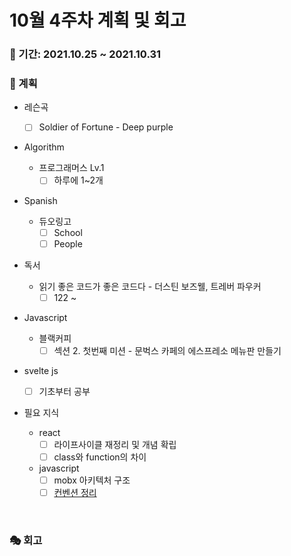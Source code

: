 # 10월 4주차 계획 및 회고

### 📆 기간: 2021.10.25 ~ 2021.10.31

### 📑 계획

- 레슨곡

  - [ ] Soldier of Fortune - Deep purple
- Algorithm

  - 프로그래머스 Lv.1
    - [ ] 하루에 1~2개
- Spanish
  - 듀오링고
    - [ ] School
    - [ ] People
- 독서
  - 읽기 좋은 코드가 좋은 코드다 - 더스틴 보즈웰, 트레버 파우커
    - [ ] 122 ~
- Javascript
  - 블랙커피
    - [ ] 섹션 2. 첫번째 미션 - 문벅스 카페의 에스프레소 메뉴판 만들기
- svelte js
  - [ ] 기초부터 공부
- 필요 지식
  - react
    - [ ] 라이프사이클 재정리 및 개념 확립
    - [ ] class와 function의 차이
  - javascript
    - [ ] mobx 아키텍처 구조
    - [ ] [컨벤션 정리](https://angelplayer.tistory.com/111)

<br/>

### 🎭 회고

